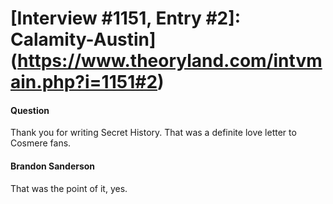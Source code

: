 # [Interview #1151, Entry #2]: Calamity-Austin](https://www.theoryland.com/intvmain.php?i=1151#2)

#### Question

Thank you for writing Secret History. That was a definite love letter to Cosmere fans.

#### Brandon Sanderson

That was the point of it, yes.

